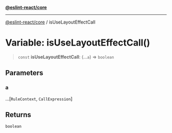 [**@eslint-react/core**](../README.md)

***

[@eslint-react/core](../README.md) / isUseLayoutEffectCall

# Variable: isUseLayoutEffectCall()

> `const` **isUseLayoutEffectCall**: (...`a`) => `boolean`

## Parameters

### a

...\[`RuleContext`, `CallExpression`\]

## Returns

`boolean`
